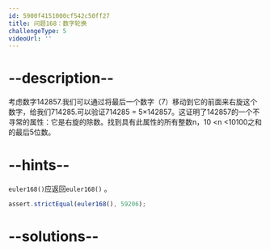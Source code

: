 ```yaml
---
id: 5900f4151000cf542c50ff27
title: 问题168：数字轮换
challengeType: 5
videoUrl: ''
---
```


# --description--

考虑数字142857.我们可以通过将最后一个数字（7）移动到它的前面来右旋这个数字，给我们714285.可以验证714285 = 5×142857。这证明了142857的一个不寻常的属性：它是右旋的除数。找到具有此属性的所有整数n，10 &lt;n &lt;10100之和的最后5位数。

# --hints--

`euler168()`应返回`euler168()` 。

```js
assert.strictEqual(euler168(), 59206);
```

# --solutions--

